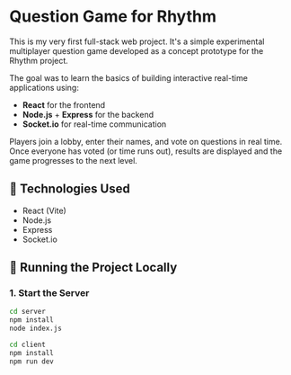# Question Game for Rhythm

This is my very first full-stack web project. It's a simple experimental multiplayer question game developed as a concept prototype for the Rhythm project.

The goal was to learn the basics of building interactive real-time applications using:

- **React** for the frontend
- **Node.js** + **Express** for the backend
- **Socket.io** for real-time communication

Players join a lobby, enter their names, and vote on questions in real time. Once everyone has voted (or time runs out), results are displayed and the game progresses to the next level.

## 🔧 Technologies Used

- React (Vite)
- Node.js
- Express
- Socket.io

## 🚀 Running the Project Locally

### 1. Start the Server

```bash
cd server
npm install
node index.js

cd client
npm install
npm run dev
